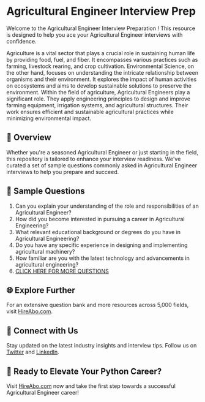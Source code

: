 # Agricultural Engineer Interview Prep

Welcome to the Agricultural Engineer Interview Preparation ! This resource is designed to help you ace your Agricultural Engineer interviews with confidence.

Agriculture is a vital sector that plays a crucial role in sustaining human life by providing food, fuel, and fiber. It encompasses various practices such as farming, livestock rearing, and crop cultivation. Environmental Science, on the other hand, focuses on understanding the intricate relationship between organisms and their environment. It explores the impact of human activities on ecosystems and aims to develop sustainable solutions to preserve the environment. Within the field of agriculture, Agricultural Engineers play a significant role. They apply engineering principles to design and improve farming equipment, irrigation systems, and agricultural structures. Their work ensures efficient and sustainable agricultural practices while minimizing environmental impact.

## 🚀 Overview

Whether you're a seasoned Agricultural Engineer or just starting in the field, this repository is tailored to enhance your interview readiness. We've curated a set of sample questions commonly asked in Agricultural Engineer interviews to help you prepare and succeed.

## 📝 Sample Questions

1. Can you explain your understanding of the role and responsibilities of an Agricultural Engineer?
2. How did you become interested in pursuing a career in Agricultural Engineering?
3. What relevant educational background or degrees do you have in Agricultural Engineering?
4. Do you have any specific experience in designing and implementing agricultural machinery?
5. How familiar are you with the latest technology and advancements in agricultural engineering?
6. [CLICK HERE FOR MORE QUESTIONS](https://hireabo.com/job/10_0_11/Agricultural%20Engineer)

## 🌐 Explore Further

For an extensive question bank and more resources across 5,000 fields, visit [HireAbo.com](https://www.hireabo.com).

## 📱 Connect with Us

Stay updated on the latest industry insights and interview tips. Follow us on [Twitter](https://twitter.com/hireabo) and [LinkedIn](https://www.linkedin.com/in/hire-abo-3609972a8/).

## 🚀 Ready to Elevate Your Python Career?

Visit [HireAbo.com](https://www.hireabo.com) now and take the first step towards a successful Agricultural Engineer career!